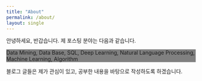 ```yaml
---
title: "About"
permalink: /about/
layout: single
---
```


 안녕하세요, 반갑습니다. 제 포스팅 분야는 다음과 같습니다. 

<div style="background-color:gray"> Data Mining, Data Base, SQL, Deep Learning, Natural Language Processing, Machine Learning, Algorithm </div>

블로그 글들은 제가 관심이 있고, 공부한 내용을 바탕으로 작성하도록 하겠습니다.



